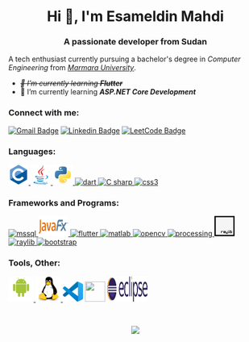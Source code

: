
<h1 align="center">Hi 👋, I'm Esameldin Mahdi</h1>
<h3 align="center">A passionate developer from Sudan</h3>

A tech enthusiast currently pursuing a bachelor's degree  in _Computer Engineering_ from _[Marmara University](https://www.marmara.edu.tr/)_.


- _~~🌱 I’m currently learning **Flutter**~~_ 
- 🌱 I’m currently learning ***ASP.NET Core Development***

### Connect with me:

[![Gmail Badge](https://img.shields.io/badge/-esammahdi111@gmail.com-c14438?style=flat-square&logo=Gmail&logoColor=white&link=mailto:esammahdi111@gmail.com)](mailto:esammahdi111@gmail.com)
[![Linkedin Badge](https://img.shields.io/badge/-EsameldinMahdi-blue?style=flat-square&logo=Linkedin&logoColor=white&link=https://www.linkedin.com/)](https://www.linkedin.com/)
[![LeetCode Badge](https://img.shields.io/badge/-emahdi-blue?style=flat-square&logo=Leetcode&logoColor=orange&logoColor=orange&link=https://www.leetcode.com/emahdi)](https://www.leetcode.com/emahdi)


### Languages:

 <a href="https://www.cprogramming.com/" target="_blank" rel="noreferrer"> <img src="https://raw.githubusercontent.com/devicons/devicon/master/icons/c/c-original.svg" alt="c" width="40" height="40"/> </a>
 <a href="https://www.java.com" target="_blank" rel="noreferrer"> <img src="https://raw.githubusercontent.com/devicons/devicon/master/icons/java/java-original.svg" alt="java" width="40" height="40"/> </a>
 <a href="https://www.python.org" target="_blank" rel="noreferrer"> <img src="https://raw.githubusercontent.com/devicons/devicon/master/icons/python/python-original.svg" alt="python" width="40" height="40"/> </a>
 <a href="https://dart.dev" target="_blank" rel="noreferrer"> <img src="https://www.vectorlogo.zone/logos/dartlang/dartlang-icon.svg" alt="dart" width="40" height="40"/> </a>
 <a href="https://dotnet.microsoft.com/en-us/languages/csharp" target="_blank" rel="noreferrer"> <img src="https://cdn.jsdelivr.net/gh/devicons/devicon/icons/csharp/csharp-original.svg" alt="C sharp" width="40" height="40"/> </a>
  <a href="" target="_blank" rel="noreferrer"> <img src="https://www.vectorlogo.zone/logos/w3_css/w3_css-icon.svg" alt="css3" width="40" height="40"/> </a> 


### Frameworks and Programs:

<a href="https://www.microsoft.com/en-us/sql-server" target="_blank" rel="noreferrer"> <img src="https://www.svgrepo.com/show/303229/microsoft-sql-server-logo.svg" alt="mssql" width="40" height="40"/> </a>
 <a href="https://openjfx.io/" target="_blank" rel="noreferrer"> <img src = "userContent/JavaFX_logo.png" width="60" height="40">
<a href="https://flutter.dev" target="_blank" rel="noreferrer"> <img src="https://www.vectorlogo.zone/logos/flutterio/flutterio-icon.svg" alt="flutter" width="40" height="40"/> </a>
<a href="https://www.mathworks.com/" target="_blank" rel="noreferrer"> <img src="https://upload.wikimedia.org/wikipedia/commons/2/21/Matlab_Logo.png" alt="matlab" width="40" height="40"/> </a>
 <a href="https://opencv.org/" target="_blank" rel="noreferrer"> <img src="https://www.vectorlogo.zone/logos/opencv/opencv-icon.svg" alt="opencv" width="40" height="40"/> </a>
<a href="https://processing.org/" target="_blank" rel="noreferrer"> <img src="https://upload.wikimedia.org/wikipedia/commons/thumb/c/cb/Processing_2021_logo.svg/800px-Processing_2021_logo.svg.png" alt="processing" width="40" height="40"/> </a>
<a href="https://www.raylib.com/" target="_blank" rel="noreferrer"> <img src="userContent/Raylib_logo.png" alt="raylib" width="40" height="40"/> </a> 
 <a href="https://dotnet.microsoft.com/en-us/" target="_blank" rel="noreferrer"> <img src="https://cdn.jsdelivr.net/gh/devicons/devicon/icons/dotnetcore/dotnetcore-original.svg" alt="raylib" width="40" height="40"/> </a> 
<a href="" target="_blank" rel="noreferrer"> <img src="https://upload.wikimedia.org/wikipedia/commons/b/b2/Bootstrap_logo.svg" alt="bootstrap" width="40" height="40"/> </a>
 



### Tools, Other:
 
 <a href="https://developer.android.com" target="_blank" rel="noreferrer"> <img src="https://raw.githubusercontent.com/devicons/devicon/master/icons/android/android-original-wordmark.svg" alt="android" width="50" height="50"/> </a>
 <a href="https://www.linux.org/" target="_blank" rel="noreferrer"> <img src="https://raw.githubusercontent.com/devicons/devicon/master/icons/linux/linux-original.svg" alt="linux" width="50" height="50"/> </a>
 <img src = "userContent/Visual_Studio_Code.svg" width="40" height="40"> 
 <img src="https://cdn.jsdelivr.net/gh/devicons/devicon/icons/visualstudio/visualstudio-plain.svg" width="40" height="40" />
 <img src = "userContent/Eclipse-Luna-Logo.svg" width="80" height="50">
 
 

 
 <br>
 
 <p></p>
 <p align="center">
  <img src = "https://github-readme-stats.vercel.app/api/top-langs/?username=esammahdi&layout=compact&count_private=true&langs_count=8&hide=css">
 </p>

 

